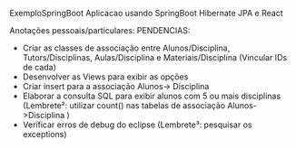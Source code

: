 ExemploSpringBoot
Aplicacao usando SpringBoot Hibernate JPA e React

Anotações pessoais/particulares: PENDENCIAS:

- Criar as classes de associação entre Alunos/Disciplina, Tutors/Disciplinas, Aulas/Disciplina e Materiais/Disciplina (Vincular IDs de cada)
- Desenvolver as Views para exibir as opções
- Criar insert para a associação Alunos-> Disciplina
- Elaborar a consulta SQL para exibir alunos com 5 ou mais disciplinas (Lembrete²: utilizar count() nas tabelas de associação Alunos->Disciplina )
- Verificar erros de debug do eclipse (Lembrete³: pesquisar os exceptions)
